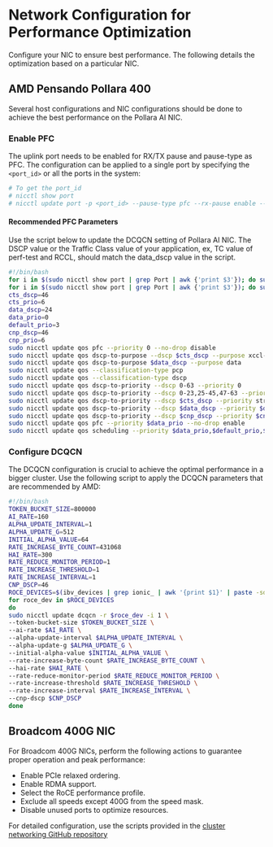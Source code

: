 # Network Configuration for Performance Optimization

Configure your NIC to ensure best performance. The following details the optimization based on a particular NIC.

## AMD Pensando Pollara 400

Several host configurations and NIC configurations should be done to achieve the best performance on the Pollara AI NIC.

### Enable PFC

The uplink port needs to be enabled for RX/TX pause and pause-type as PFC. The configuration can be applied to a single port by specifying the `<port_id>` or all the ports in the system:

```bash
# To get the port_id
# nicctl show port
# nicctl update port -p <port_id> --pause-type pfc --rx-pause enable --tx-pause enable
```

#### Recommended PFC Parameters

Use the script below to update the DCQCN setting of Pollara AI NIC. The DSCP value or the Traffic Class value of your application, ex, TC value of perf-test and RCCL, should match the data_dscp value in the script.

```bash
#!/bin/bash
for i in $(sudo nicctl show port | grep Port | awk {'print $3'}); do sudo nicctl update port -p $i --pause-type pfc --rx-pause enable --tx-pause enable; done
for i in $(sudo nicctl show port | grep Port | awk {'print $3'}); do sudo nicctl update port --port $i --auto-neg enable; done
cts_dscp=46
cts_prio=6
data_dscp=24
data_prio=0
default_prio=3
cnp_dscp=46
cnp_prio=6
sudo nicctl update qos pfc --priority 0 --no-drop disable
sudo nicctl update qos dscp-to-purpose --dscp $cts_dscp --purpose xccl-cts
sudo nicctl update qos dscp-to-purpose $data_dscp --purpose data
sudo nicctl update qos --classification-type pcp
sudo nicctl update qos --classification-type dscp
sudo nicctl update qos dscp-to-priority --dscp 0-63 --priority 0
sudo nicctl update qos dscp-to-priority --dscp 0-23,25-45,47-63 --priority $default_prio
sudo nicctl update qos dscp-to-priority --dscp $cts_dscp --priority strict
sudo nicctl update qos dscp-to-priority --dscp $data_dscp --priority $data_prio
sudo nicctl update qos dscp-to-priority --dscp $cnp_dscp --priority $cnp_prio
sudo nicctl update qos pfc --priority $data_prio --no-drop enable
sudo nicctl update qos scheduling --priority $data_prio,$default_prio,$cts_prio --dwrr 99,1,0 --rate-limit 0,0,10
```

### Configure DCQCN

The DCQCN configuration is crucial to achieve the optimal performance in a bigger cluster. Use the following script to apply the DCQCN parameters that are recommended by AMD:

```bash
#!/bin/bash
TOKEN_BUCKET_SIZE=800000
AI_RATE=160
ALPHA_UPDATE_INTERVAL=1
ALPHA_UPDATE_G=512
INITIAL_ALPHA_VALUE=64
RATE_INCREASE_BYTE_COUNT=431068
HAI_RATE=300
RATE_REDUCE_MONITOR_PERIOD=1
RATE_INCREASE_THRESHOLD=1
RATE_INCREASE_INTERVAL=1
CNP_DSCP=46
ROCE_DEVICES=$(ibv_devices | grep ionic_ | awk '{print $1}' | paste -sd " ")
for roce_dev in $ROCE_DEVICES
do
sudo nicctl update dcqcn -r $roce_dev -i 1 \
--token-bucket-size $TOKEN_BUCKET_SIZE \
--ai-rate $AI_RATE \
--alpha-update-interval $ALPHA_UPDATE_INTERVAL \
--alpha-update-g $ALPHA_UPDATE_G \
--initial-alpha-value $INITIAL_ALPHA_VALUE \
--rate-increase-byte-count $RATE_INCREASE_BYTE_COUNT \
--hai-rate $HAI_RATE \
--rate-reduce-monitor-period $RATE_REDUCE_MONITOR_PERIOD \
--rate-increase-threshold $RATE_INCREASE_THRESHOLD \
--rate-increase-interval $RATE_INCREASE_INTERVAL \
--cnp-dscp $CNP_DSCP
done
```

## Broadcom 400G NIC

For Broadcom 400G NICs, perform the following actions to guarantee proper operation and peak performance:

* Enable PCIe relaxed ordering.
* Enable RDMA support.
* Select the RoCE performance profile.
* Exclude all speeds except 400G from the speed mask.
* Disable unused ports to optimize resources.

For detailed configuration, use the scripts provided in the [cluster networking GitHub repository](https://github.com/ROCm/cluster-networking/tree/main/niccli_scripts)
